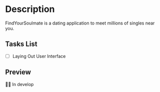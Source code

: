 # Description
FindYourSoulmate is a dating application to meet millions of singles near you.

## Tasks List
- [ ] Laying Out User Interface

## Preview
👨‍💻 In develop
